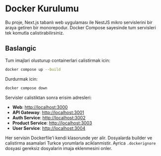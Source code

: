 # Docker Kurulumu

Bu proje, Next.js tabanlı web uygulaması ile NestJS mikro servislerini bir araya getiren bir monorepodur. Docker Compose sayesinde tum servisleri tek komutla calistirabilirsiniz.

## Baslangic

Tum imajlari olusturup containerlari calistirmak icin:

```bash
docker compose up --build
```

Durdurmak icin:

```bash
docker compose down
```

Servisler calistiktan sonra erisim adresleri:

- **Web**: [http://localhost:3000](http://localhost:3000)
- **API Gateway**: [http://localhost:3001](http://localhost:3001)
- **Auth Service**: [http://localhost:3002](http://localhost:3002)
- **Product Service**: [http://localhost:3003](http://localhost:3003)
- **User Service**: [http://localhost:3004](http://localhost:3004)

Her servisin Dockerfile'i kendi klasorunde yer alir. Dosyalarda builder ve calistirma asamalari Turkce yorumlarla aciklanmistir. Ayrica `.dockerignore` dosyasi gereksiz dosyalarin imaja eklenmesini onler.
